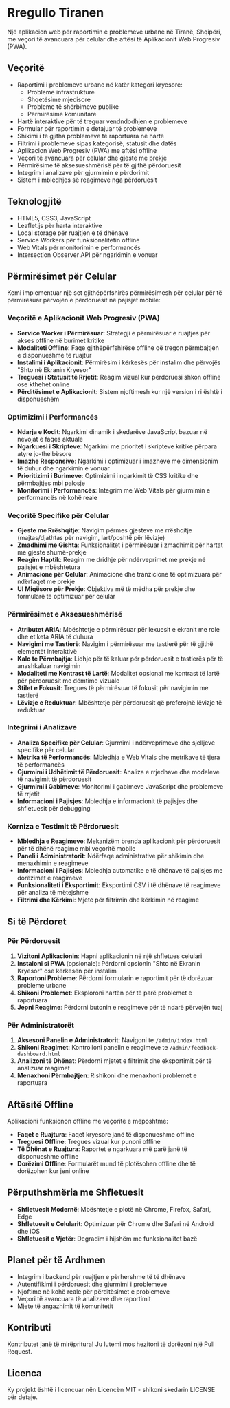 # Rregullo Tiranen

Një aplikacion web për raportimin e problemeve urbane në Tiranë, Shqipëri, me veçori të avancuara për celular dhe aftësi të Aplikacionit Web Progresiv (PWA).

## Veçoritë

- Raportimi i problemeve urbane në katër kategori kryesore:
  - Probleme infrastrukture
  - Shqetësime mjedisore
  - Probleme të shërbimeve publike
  - Përmirësime komunitare
- Hartë interaktive për të treguar vendndodhjen e problemeve
- Formular për raportimin e detajuar të problemeve
- Shikimi i të gjitha problemeve të raportuara në hartë
- Filtrimi i problemeve sipas kategorisë, statusit dhe datës
- Aplikacion Web Progresiv (PWA) me aftësi offline
- Veçori të avancuara për celular dhe gjeste me prekje
- Përmirësime të aksesueshmërisë për të gjithë përdoruesit
- Integrim i analizave për gjurmimin e përdorimit
- Sistem i mbledhjes së reagimeve nga përdoruesit

## Teknologjitë

- HTML5, CSS3, JavaScript
- Leaflet.js për harta interaktive
- Local storage për ruajtjen e të dhënave
- Service Workers për funksionalitetin offline
- Web Vitals për monitorimin e performancës
- Intersection Observer API për ngarkimin e vonuar

## Përmirësimet për Celular

Kemi implementuar një set gjithëpërfshirës përmirësimesh për celular për të përmirësuar përvojën e përdoruesit në pajisjet mobile:

### Veçoritë e Aplikacionit Web Progresiv (PWA)

- **Service Worker i Përmirësuar**: Strategji e përmirësuar e ruajtjes për akses offline në burimet kritike
- **Modaliteti Offline**: Faqe gjithëpërfshirëse offline që tregon përmbajtjen e disponueshme të ruajtur
- **Instalimi i Aplikacionit**: Përmirësim i kërkesës për instalim dhe përvojës "Shto në Ekranin Kryesor"
- **Treguesi i Statusit të Rrjetit**: Reagim vizual kur përdoruesi shkon offline ose kthehet online
- **Përditësimet e Aplikacionit**: Sistem njoftimesh kur një version i ri është i disponueshëm

### Optimizimi i Performancës

- **Ndarja e Kodit**: Ngarkimi dinamik i skedarëve JavaScript bazuar në nevojat e faqes aktuale
- **Ngarkuesi i Skripteve**: Ngarkimi me prioritet i skripteve kritike përpara atyre jo-thelbësore
- **Imazhe Responsive**: Ngarkimi i optimizuar i imazheve me dimensionim të duhur dhe ngarkimin e vonuar
- **Prioritizimi i Burimeve**: Optimizimi i ngarkimit të CSS kritike dhe përmbajtjes mbi palosje
- **Monitorimi i Performancës**: Integrim me Web Vitals për gjurmimin e performancës në kohë reale

### Veçoritë Specifike për Celular

- **Gjeste me Rrëshqitje**: Navigim përmes gjesteve me rrëshqitje (majtas/djathtas për navigim, lart/poshtë për lëvizje)
- **Zmadhimi me Gishta**: Funksionalitet i përmirësuar i zmadhimit për hartat me gjeste shumë-prekje
- **Reagim Haptik**: Reagim me dridhje për ndërveprimet me prekje në pajisjet e mbështetura
- **Animacione për Celular**: Animacione dhe tranzicione të optimizuara për ndërfaqet me prekje
- **UI Miqësore për Prekje**: Objektiva më të mëdha për prekje dhe formularë të optimizuar për celular

### Përmirësimet e Aksesueshmërisë

- **Atributet ARIA**: Mbështetje e përmirësuar për lexuesit e ekranit me role dhe etiketa ARIA të duhura
- **Navigimi me Tastierë**: Navigim i përmirësuar me tastierë për të gjithë elementët interaktivë
- **Kalo te Përmbajtja**: Lidhje për të kaluar për përdoruesit e tastierës për të anashkaluar navigimin
- **Modaliteti me Kontrast të Lartë**: Modalitet opsional me kontrast të lartë për përdoruesit me dëmtime vizuale
- **Stilet e Fokusit**: Tregues të përmirësuar të fokusit për navigimin me tastierë
- **Lëvizje e Reduktuar**: Mbështetje për përdoruesit që preferojnë lëvizje të reduktuar

### Integrimi i Analizave

- **Analiza Specifike për Celular**: Gjurmimi i ndërveprimeve dhe sjelljeve specifike për celular
- **Metrika të Performancës**: Mbledhja e Web Vitals dhe metrikave të tjera të performancës
- **Gjurmimi i Udhëtimit të Përdoruesit**: Analiza e rrjedhave dhe modeleve të navigimit të përdoruesit
- **Gjurmimi i Gabimeve**: Monitorimi i gabimeve JavaScript dhe problemeve të rrjetit
- **Informacioni i Pajisjes**: Mbledhja e informacionit të pajisjes dhe shfletuesit për debugging

### Korniza e Testimit të Përdoruesit

- **Mbledhja e Reagimeve**: Mekanizëm brenda aplikacionit për përdoruesit për të dhënë reagime mbi veçoritë mobile
- **Paneli i Administratorit**: Ndërfaqe administrative për shikimin dhe menaxhimin e reagimeve
- **Informacioni i Pajisjes**: Mbledhja automatike e të dhënave të pajisjes me dorëzimet e reagimeve
- **Funksionaliteti i Eksportimit**: Eksportimi CSV i të dhënave të reagimeve për analiza të mëtejshme
- **Filtrimi dhe Kërkimi**: Mjete për filtrimin dhe kërkimin në reagime

## Si të Përdoret

### Për Përdoruesit

1. **Vizitoni Aplikacionin**: Hapni aplikacionin në një shfletues celulari
2. **Instaloni si PWA** (opsionale): Përdorni opsionin "Shto në Ekranin Kryesor" ose kërkesën për instalim
3. **Raportoni Probleme**: Përdorni formularin e raportimit për të dorëzuar probleme urbane
4. **Shikoni Problemet**: Eksploroni hartën për të parë problemet e raportuara
5. **Jepni Reagime**: Përdorni butonin e reagimeve për të ndarë përvojën tuaj

### Për Administratorët

1. **Aksesoni Panelin e Administratorit**: Navigoni te `/admin/index.html`
2. **Shikoni Reagimet**: Kontrolloni panelin e reagimeve te `/admin/feedback-dashboard.html`
3. **Analizoni të Dhënat**: Përdorni mjetet e filtrimit dhe eksportimit për të analizuar reagimet
4. **Menaxhoni Përmbajtjen**: Rishikoni dhe menaxhoni problemet e raportuara

## Aftësitë Offline

Aplikacioni funksionon offline me veçoritë e mëposhtme:

- **Faqet e Ruajtura**: Faqet kryesore janë të disponueshme offline
- **Treguesi Offline**: Tregues vizual kur punoni offline
- **Të Dhënat e Ruajtura**: Raportet e ngarkuara më parë janë të disponueshme offline
- **Dorëzimi Offline**: Formularët mund të plotësohen offline dhe të dorëzohen kur jeni online

## Përputhshmëria me Shfletuesit

- **Shfletuesit Modernë**: Mbështetje e plotë në Chrome, Firefox, Safari, Edge
- **Shfletuesit e Celularit**: Optimizuar për Chrome dhe Safari në Android dhe iOS
- **Shfletuesit e Vjetër**: Degradim i hijshëm me funksionalitet bazë

## Planet për të Ardhmen

- Integrim i backend për ruajtjen e përhershme të të dhënave
- Autentifikimi i përdoruesit dhe gjurmimi i problemeve
- Njoftime në kohë reale për përditësimet e problemeve
- Veçori të avancuara të analizave dhe raportimit
- Mjete të angazhimit të komunitetit

## Kontributi

Kontributet janë të mirëpritura! Ju lutemi mos hezitoni të dorëzoni një Pull Request.

## Licenca

Ky projekt është i licencuar nën Licencën MIT - shikoni skedarin LICENSE për detaje.
